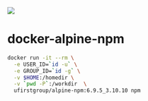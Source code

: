 [![](https://images.microbadger.com/badges/image/ufirstgroup/alpine-npm.svg)](https://microbadger.com/images/ufirstgroup/alpine-npm "Get your own image badge on microbadger.com")

# docker-alpine-npm

```bash
docker run -it --rm \
  -e USER_ID=`id -u` \
  -e GROUP_ID=`id -g` \
  -v $HOME:/homedir \
  -v `pwd -P`:/workdir  \
  ufirstgroup/alpine-npm:6.9.5_3.10.10 npm
```
